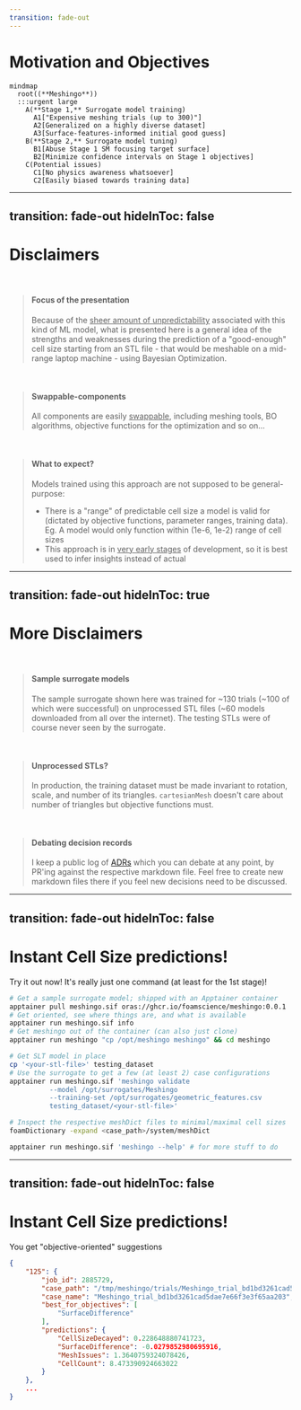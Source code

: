 ```yaml
---
transition: fade-out
---
```


# Motivation and Objectives

```mermaid
mindmap
  root((**Meshingo**))
  :::urgent large
    A(**Stage 1,** Surrogate model training)
      A1["Expensive meshing trials (up to 300)"]
      A2[Generalized on a highly diverse dataset]
      A3[Surface-features-informed initial good guess]
    B(**Stage 2,** Surrogate model tuning)
      B1[Abuse Stage 1 SM focusing target surface]
      B2[Minimize confidence intervals on Stage 1 objectives]
    C(Potential issues)
      C1[No physics awareness whatsoever]
      C2[Easily biased towards training data]
```


---
transition: fade-out
hideInToc: false
---

# Disclaimers


<br/>


> #### Focus of the presentation
> Because of the <ins>sheer amount of unpredictability</ins> associated with this kind of ML model,
> what is presented here is a general idea of the strengths and weaknesses during
> the prediction of a "good-enough" cell size starting from an STL file - that would be meshable on
> a mid-range laptop machine - using Bayesian Optimization.

<br/>
<v-click at="1">

> #### Swappable-components
> All components are easily <ins>swappable</ins>, including meshing tools, BO algorithms,
> objective functions for the optimization and so on...

</v-click>
<br/>
<v-click at="2">

> #### What to expect?
> Models trained using this approach are <vis>not supposed to be general-purpose</vis>:
> - There is a "range" of predictable cell size a model is valid for
>   (dictated by objective functions, parameter ranges, training data).
    Eg. A model would only function within (1e-6, 1e-2) range of cell sizes
> - This approach is in <ins>very early stages</ins> of development, so it is best used
>   to infer insights instead of actual 

</v-click>

---
transition: fade-out
hideInToc: true
---

# More Disclaimers

<br/>

> #### Sample surrogate models
> The sample surrogate shown here was trained for ~130 trials
> (\~100 of which were successful)
> on unprocessed STL files (~60 models downloaded from all over the internet).
> The testing STLs were of course never seen by the surrogate.

<br/>

> #### Unprocessed STLs?
> In production, the training dataset must be made invariant to rotation, scale, and number
> of its triangles. `cartesianMesh` doesn't care about number of triangles but objective
> functions must. 

<br/>
<v-click at="1">

> #### Debating decision records
> I keep a public log of [ADRs](https://github.com/FoamScience/meshingo/tree/main/ADRs)
> which you can debate at any point, by PR'ing against the respective markdown file. Feel free
> to create new markdown files there if you feel new decisions need to be discussed.

</v-click>

---
transition: fade-out
hideInToc: false
---

# Instant Cell Size predictions!

Try it out now! It's really just one command (at least for the 1st stage)!

```bash {all|8-14|all}
# Get a sample surrogate model; shipped with an Apptainer container
apptainer pull meshingo.sif oras://ghcr.io/foamscience/meshingo:0.0.1
# Get oriented, see where things are, and what is available
apptainer run meshingo.sif info
# Get meshingo out of the container (can also just clone)
apptainer run meshingo "cp /opt/meshingo meshingo" && cd meshingo

# Get SLT model in place
cp '<your-stl-file>' testing_dataset
# Use the surrogate to get a few (at least 2) case configurations
apptainer run meshingo.sif 'meshingo validate
          --model /opt/surrogates/Meshingo
          --training-set /opt/surrogates/geometric_features.csv
          testing_dataset/<your-stl-file>'

# Inspect the respective meshDict files to minimal/maximal cell sizes
foamDictionary -expand <case_path>/system/meshDict

apptainer run meshingo.sif 'meshingo --help' # for more stuff to do
```

---
transition: fade-out
hideInToc: false
---

# Instant Cell Size predictions!

You get "objective-oriented" suggestions

```json
{
    "125": {
        "job_id": 2885729,
        "case_path": "/tmp/meshingo/trials/Meshingo_trial_bd1bd3261cad5dae7e66f3e3f65aa203",
        "case_name": "Meshingo_trial_bd1bd3261cad5dae7e66f3e3f65aa203",
        "best_for_objectives": [
            "SurfaceDifference"
        ],
        "predictions": {
            "CellSizeDecayed": 0.228648880741723,
            "SurfaceDifference": -0.0279852980695916,
            "MeshIssues": 1.3640759324078426,
            "CellCount": 8.473390924663022
        }
    },
    ...
}
```
